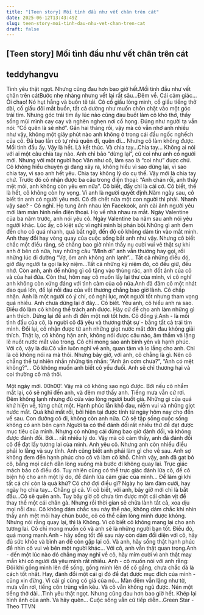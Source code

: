```yaml
---
title: "[Teen story] Mối tình đầu như vết chân trên cát"
date: 2025-06-12T13:43:49Z
slug: teen-story-moi-tinh-dau-nhu-vet-chan-tren-cat
draft: false
---
```


## [Teen story] Mối tình đầu như vết chân trên cát

## teddyhangvu

Tình yêu thật ngọt. Nhưng cũng đau hơn bao giờ hết.Mối tình đầu như vết chân trên cátBước nhẹ nhàng nhưng vết lại rất sâu...Đêm về. Cái cảm giác... Ôi chao! Nó hụt hẫng và buồn tê tái. Cô cố giấu lòng mình, cố giấu tiếng thở dài, cố giấu đôi mắt buồn, tất cả dường như muốn chôn chặt vào một góc trái tim. Nhưng góc trái tim ấy lúc nào cũng đau buốt làm cô khó thở, thấy sống mũi mình cay cay và nghèn nghẹn nơi cổ họng. Đúng như người ta vẫn nói: “Cố quên là sẽ nhớ”. Gần hai tháng rồi, vậy mà cô vẫn nhớ anh nhiều như vậy, không một giây phút nào anh không ở trong cái đầu ngốc nghếch của cô. Đã bao lần cô tự nhủ quên đi, quên đi... Nhưng cô làm không được. Mối tình đầu ấy. Vậy là hết. Là kết thúc. Và chia tay...Chia tay... Không ai nói với ai một câu chia tay nào. Anh chỉ bảo “dừng lại”, cứ coi như anh có người mới. Nhưng với một người học Văn như cô, làm sao là “coi như” được chứ. Cô không hiểu chuyện gì đang xảy ra, không hiểu vì sao dừng lại, vì sao chia tay, vì sao anh hết yêu. Chia tay không lý do cụ thể. Vậy mới là chia tay chứ. Trước đó cô nhận được ba câu trong điện thoại: “Anh chán rồi, anh thấy mệt mỏi, anh không còn yêu em nữa”. Cô biết, đấy chỉ là cái cớ. Cô biết, thế là hết, cô không còn hy vọng. Vì anh là người quyết định.Năm ngày sau, cô biết tin anh có người yêu mới. Cô đã chết nửa một con người thì phải. Nhanh vậy sao? - Cô nghĩ. Họ tung ảnh nhau lên Facekook, anh cài ảnh người yêu mới làm màn hình nền điện thoại. Họ về nhà nhau ra mắt. Ngày Valentine của ba năm trước, anh nói yêu cô. Ngày Valentine ba năm sau anh nói yêu người khác. Lúc ấy, cô kiệt sức vì nghĩ mình bị phản bội.Những gì anh đem đến cho cô quá nhanh, quá bất ngờ, đến độ cô không dám tin vào mắt mình. Anh thay đổi hay vòng quay của cuộc sống bắt anh như vậy. Nhưng cô biết chắc một điều rằng, sẽ chẳng bao giờ nhìn thấy nụ cười vui vẻ thật sự khi anh ở bên cô nữa, hay những câu “Mình ơi” anh vẫn thường hay gọi, rồi những lúc đi đường “Vợ, ôm anh không anh lạnh”... Tất cả những điều đó, giờ đây người ta gọi là kỷ niệm…Tất cả những kỷ niệm đó, cô đều giữ, đều nhớ. Còn anh, anh để những gì cô tặng vào thùng rác, anh đốt ảnh của cô và của hai đứa. Còn thư, hôm nay cô muốn lấy lại thư của mình, vì cô nghĩ anh không còn xứng đáng với tình cảm của cô nữa.Anh đã đâm cô một nhát dao quá lớn, để lại nỗi đau của vết thương chẳng bao giờ lành. Cô chấp nhận. Anh là một người có ý chí, có nghị lực, một người tốt nhưng tham vọng quá nhiều. Anh chưa dừng lại ở đây... Cô biết. Yêu anh, cô hiểu anh ra sao. Điều đó làm cô không thể trách anh được. Hãy cứ để cho anh làm những gì anh thích. Dừng lại để anh đi đến một nơi tốt hơn. Cô đồng ý.Anh - là mối tình đầu của cô, là người cô đã yêu và thương thật sự - bằng tất cả trái tim mình. Đổi lại, cô nhận được từ anh những giọt nước mắt đớn đau không giải thích. Thật lạ, cô không hận anh, không nói được câu nào, âm thầm và lặng lẽ nuốt nước mắt vào trong. Cô chỉ mong sao anh bình yên và hạnh phúc. Với cô, vậy là đủ.Cô vẫn luôn nghĩ về anh, quan tâm và lo lắng cho anh. Chỉ là cô không nói ra mà thôi. Nhưng bây giờ, với anh, cô chẳng là gì. Nên cô chẳng thể tự nhiên nhắn những tin nhắn: “Anh ăn cơm chưa?”, “Anh có mệt không?”... Cô không muốn anh biết cô yếu đuối. Anh sẽ chỉ thương hại và coi thường cô mà thôi.
 
Một ngày mới. 00h00’. Vậy mà cô không sao ngủ được. Bởi nếu cô nhắm mắt lại, cô sẽ nghĩ đến anh, và đêm mơ thấy anh. Tiếng mưa vẫn cứ rơi. Đêm không lạnh nhưng đủ cứa vào lòng người buốt giá. Những gì của quá khứ hiện về, từng chút một. Hạnh phúc lẫn khổ đau, niềm vui và những giọt nước mắt. Quá khứ mất rồi, bởi hiện tại được tính từ ngày hôm nay cho đến về sau. Con đường cô đi, không còn anh nữa. Cô sẽ tập sống cuộc sống không có anh bên cạnh.Người ta có thể đánh đổi rất nhiều thứ để đạt được mục tiêu của mình. Nhưng có những cái đừng bao giờ đánh đổi, và không được đánh đổi. Bởi… rất nhiều lý do. Vậy mà cô cảm thấy, anh đã đánh đổi cô để đạt lấy tương lai của mình. Anh yêu cô. Nhưng anh còn nhiều điều phải lo lắng và suy tính. Anh cũng biết anh phải làm gì cho về sau. Anh sợ không đem đến hạnh phúc cho cô và làm cô khổ. Chính vậy, anh đã gạt bỏ cô, bằng mọi cách dằn lòng xuống mà bước đi không quay lại. Trực giác mách bảo cô điều đó. Tuy nhiên cũng có thể trực giác đánh lừa cô, để cô biện hộ cho anh một lý do, để đánh lừa cảm giác của mình... Để làm gì khi tất cả chỉ còn là quá khứ? Cô chờ đợi điều gì? Ngày họ làm đám cưới, hay ngày họ chia tay... Chẳng gì cả. Vì cô biết, với anh, bây giờ mới chỉ là bắt đầu...Cô sẽ quên anh. Tuy bây giờ cô chưa tìm được một cái chân vịt để thay thế một cái chân gà. Nhưng rồi thời gian sẽ chữa lành tất cả, xoa dịu mọi nỗi đau. Cô không dám chắc sau này thế nào, không dám chắc khi nhìn thấy anh mệt mỏi hay chùn bước, cô có thể cầm lòng mình được không. Nhưng nói rằng quay lại, thì là Không. Vì cô biết cô không mang lại cho anh tương lai. Cô chỉ mong muốn cô và anh sẽ là những người bạn tốt. Điều đó, quá mong manh.Anh - hãy sống tốt để sau này còn dám đối diện với cô, hãy đủ sức khỏe và bình an để còn gặp lại cô. Và anh, hãy sống thật hạnh phúc để nhìn cô vui vẻ bên một người khác... Với cô, anh vẫn thật quan trọng.Anh - đến một lúc nào đó chẳng may nghĩ về cô, hãy mỉm cười vì anh thật may mắn khi có người đã yêu mình rất nhiều. Anh - cô muốn nói với anh rằng: Đôi khi gồng mình lên để sống, gồng mình lên để cố gắng, chưa chắc đã là cách tốt nhất. Hay, đánh đổi một cái gì đó để đạt được mục đích của mình - cũng xin đừng. Vì cái gì cũng có giá của nó... Màn đêm vẫn lặng như tờ, mưa vẫn rơi, tiếng côn trùng vẫn kêu. Và cô vẫn không ngủ được. Nén một tiếng thở dài...Tình yêu thật ngọt. Nhưng cũng đau hơn bao giờ hết. Khép lại hình ảnh của anh. Và hãy quên... Cuộc sống vẫn cứ tiếp diễn...Green Star - Theo TTVN